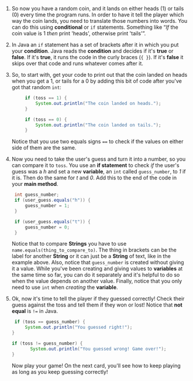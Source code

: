 1. So now you have a random coin, and it lands on either heads \(1\) or tails \(0\) every time the program runs. In order to have it tell the player which way the coin lands, you need to translate those numbers into words. You can do this using **conditional** or `if` statements. Something like “_If_ the coin value is 1 _then_ print 'heads', otherwise print 'tails'”.
2. In Java an `if` statement has a set of brackets after it in which you put your **condition**. Java reads the **condition** and decides if it's **true** or **false**. If it's **true**, it runs the code in the curly braces \(`{ }`\). If it's **false** it skips over that code and runs whatever comes after it.
3. So, to start with, get your code to print out that the coin landed on heads when you get a 1, or tails for a 0 by adding this bit of code after you've got that random `int`:

   ```java
        if (toss == 1) {
            System.out.println("The coin landed on heads.");
        }

        if (toss == 0) {
            System.out.println("The coin landed on tails.");
        }
   ```

   Notice that you use two equals signs `==` to check if the values on either side of them are the same.

4. Now you need to take the user's guess and turn it into a number, so you can compare it to `toss`. You use an **if statement** to check _if_ the user's guess was a _h_ and set a new **variable**, an `int` called `guess_number`, to _1_ if it is. Then do the same for _t_ and _0_. Add this to the end of the code in your **main method**.

   ```java
    int guess_number;
    if (user_guess.equals("h")) {
        guess_number = 1;
    }

    if (user_guess.equals("t")) {
        guess_number = 0;
    }
   ```

   Notice that to compare **Strings** you have to use `name.equals(thing_to_compare_to)`. The thing in brackets can be the label for another **String** or it can just be a **String** of text, like in the example above. Also, notice that `guess_number` is created without giving it a value. While you've been creating and giving values to **variables** at the same time so far, you can do it separately and it's helpful to do so when the value depends on another value. Finally, notice that you only need to use `int` when _creating_ the **variable**.

5. Ok, now it's time to tell the player if they guessed correctly! Check their guess against the toss and tell them if they won or lost! Notice that **not equal** is `!=` in Java.

   ```java
    if (toss == guess_number) { 
        System.out.println("You guessed right!");         
   }

   if (toss != guess_number) {
          System.out.println("You guessed wrong! Game over!");
   }
   ```

   Now play your game! On the next card, you'll see how to keep playing as long as you keep guessing correctly!



